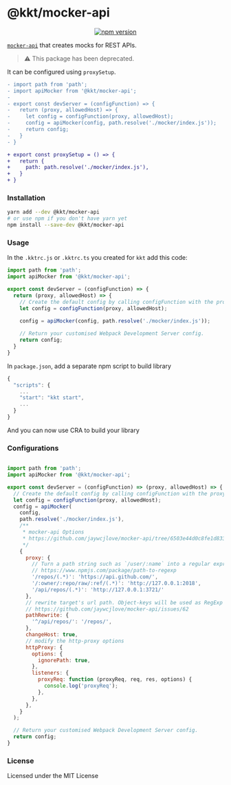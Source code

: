 <p align="center">
  <h1>@kkt/mocker-api</h1>
</p>

<p align="center">
  <a href="https://www.npmjs.com/package/@kkt/mocker-api">
    <img src="https://img.shields.io/npm/v/@kkt/mocker-api.svg" alt="npm version">
  </a>
</p>

[`mocker-api`](https://github.com/jaywcjlove/mocker-api) that creates mocks for REST APIs.

> ⚠️ This package has been deprecated.

It can be configured using `proxySetup`.

```diff
- import path from 'path';
- import apiMocker from '@kkt/mocker-api';
- 
- export const devServer = (configFunction) => {
-   return (proxy, allowedHost) => {
-     let config = configFunction(proxy, allowedHost);
-     config = apiMocker(config, path.resolve('./mocker/index.js'));
-     return config;
-   }
- }

+ export const proxySetup = () => {
+   return {
+     path: path.resolve('./mocker/index.js'),
+   }
+ }
```

### Installation

```bash
yarn add --dev @kkt/mocker-api
# or use npm if you don't have yarn yet
npm install --save-dev @kkt/mocker-api
```

### Usage

In the `.kktrc.js` or `.kktrc.ts` you created for `kkt` add this code:

```js
import path from 'path';
import apiMocker from '@kkt/mocker-api';

export const devServer = (configFunction) => {
  return (proxy, allowedHost) => {
    // Create the default config by calling configFunction with the proxy/allowedHost parameters
    let config = configFunction(proxy, allowedHost);
    
    config = apiMocker(config, path.resolve('./mocker/index.js'));

    // Return your customised Webpack Development Server config.
    return config;
  }
}
```

In `package.json`, add a separate npm script to build library

```js
{
  "scripts": {
    ...
    "start": "kkt start",
    ...
  }
}
```

And you can now use CRA to build your library

### Configurations

```js

import path from 'path';
import apiMocker from '@kkt/mocker-api';

export const devServer = (configFunction) => (proxy, allowedHost) => {
  // Create the default config by calling configFunction with the proxy/allowedHost parameters
  let config = configFunction(proxy, allowedHost);
  config = apiMocker(
    config,
    path.resolve('./mocker/index.js'),
    /**
     * mocker-api Options
     * https://github.com/jaywcjlove/mocker-api/tree/6503e44d0c8fe1d833d6f367ccbb7630415f555c#options
     */
    {
      proxy: {
        // Turn a path string such as `/user/:name` into a regular expression.
        // https://www.npmjs.com/package/path-to-regexp
        '/repos/(.*)': 'https://api.github.com/',
        '/:owner/:repo/raw/:ref/(.*)': 'http://127.0.0.1:2018',
        '/api/repos/(.*)': 'http://127.0.0.1:3721/'
      },
      // rewrite target's url path. Object-keys will be used as RegExp to match paths.
      // https://github.com/jaywcjlove/mocker-api/issues/62
      pathRewrite: {
        '^/api/repos/': '/repos/',
      },
      changeHost: true,
      // modify the http-proxy options
      httpProxy: {
        options: {
          ignorePath: true,
        },
        listeners: {
          proxyReq: function (proxyReq, req, res, options) {
            console.log('proxyReq');
          },
        },
      },
    }
  );

  // Return your customised Webpack Development Server config.
  return config;
}
```

### License

Licensed under the MIT License
